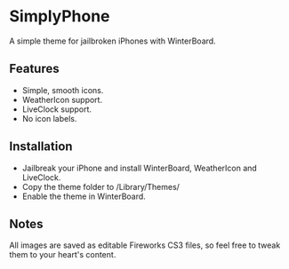 # SimplyPhone

A simple theme for jailbroken iPhones with WinterBoard.


## Features

- Simple, smooth icons.
- WeatherIcon support.
- LiveClock support.
- No icon labels.


## Installation

- Jailbreak your iPhone and install WinterBoard, WeatherIcon and LiveClock.
- Copy the theme folder to /Library/Themes/
- Enable the theme in WinterBoard.


## Notes

All images are saved as editable Fireworks CS3 files, so feel free to tweak them to your heart's content.
